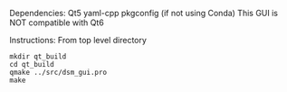 Dependencies:
    Qt5
    yaml-cpp
    pkgconfig (if not using Conda)
This GUI is NOT compatible with Qt6

Instructions:
From top level directory
```
mkdir qt_build
cd qt_build
qmake ../src/dsm_gui.pro
make
```
